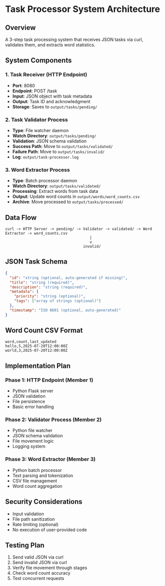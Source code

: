# Task Processor System Architecture

## Overview
A 3-step task processing system that receives JSON tasks via curl, validates them, and extracts word statistics.

## System Components

### 1. Task Receiver (HTTP Endpoint)
- **Port**: 8080
- **Endpoint**: POST /task
- **Input**: JSON object with task metadata
- **Output**: Task ID and acknowledgment
- **Storage**: Saves to `output/tasks/pending/`

### 2. Task Validator Process
- **Type**: File watcher daemon
- **Watch Directory**: `output/tasks/pending/`
- **Validation**: JSON schema validation
- **Success Path**: Move to `output/tasks/validated/`
- **Failure Path**: Move to `output/tasks/invalid/`
- **Log**: `output/task-processor.log`

### 3. Word Extractor Process
- **Type**: Batch processor daemon
- **Watch Directory**: `output/tasks/validated/`
- **Processing**: Extract words from task data
- **Output**: Update word counts in `output/words/word_counts.csv`
- **Archive**: Move processed to `output/tasks/processed/`

## Data Flow
```
curl -> HTTP Server -> pending/ -> Validator -> validated/ -> Word Extractor -> word_counts.csv
                                      |
                                      v
                                   invalid/
```

## JSON Task Schema
```json
{
  "id": "string (optional, auto-generated if missing)",
  "title": "string (required)",
  "description": "string (required)",
  "metadata": {
    "priority": "string (optional)",
    "tags": ["array of strings (optional)"]
  },
  "timestamp": "ISO 8601 (optional, auto-generated)"
}
```

## Word Count CSV Format
```csv
word,count,last_updated
hello,5,2025-07-20T12:00:00Z
world,3,2025-07-20T12:00:00Z
```

## Implementation Plan

### Phase 1: HTTP Endpoint (Member 1)
- Python Flask server
- JSON validation
- File persistence
- Basic error handling

### Phase 2: Validator Process (Member 2)
- Python file watcher
- JSON schema validation
- File movement logic
- Logging system

### Phase 3: Word Extractor (Member 3)
- Python batch processor
- Text parsing and tokenization
- CSV file management
- Word count aggregation

## Security Considerations
- Input validation
- File path sanitization
- Rate limiting (optional)
- No execution of user-provided code

## Testing Plan
1. Send valid JSON via curl
2. Send invalid JSON via curl
3. Verify file movement through stages
4. Check word count accuracy
5. Test concurrent requests
